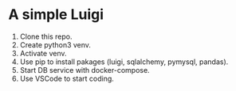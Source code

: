 # A simple Luigi

1. Clone this repo.
2. Create python3 venv.
3. Activate venv.
4. Use pip to install pakages (luigi, sqlalchemy, pymysql, pandas).
5. Start DB service with docker-compose.
6. Use VSCode to start coding.
